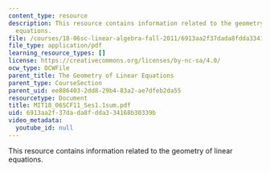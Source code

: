 ```yaml
---
content_type: resource
description: This resource contains information related to the geometry of linear
  equations.
file: /courses/18-06sc-linear-algebra-fall-2011/6913aa2f37dada8fdda334168b30339b_MIT18_06SCF11_Ses1.1sum.pdf
file_type: application/pdf
learning_resource_types: []
license: https://creativecommons.org/licenses/by-nc-sa/4.0/
ocw_type: OCWFile
parent_title: The Geometry of Linear Equations
parent_type: CourseSection
parent_uid: ee886403-2dd8-29b4-83a2-ae7dfeb2da55
resourcetype: Document
title: MIT18_06SCF11_Ses1.1sum.pdf
uid: 6913aa2f-37da-da8f-dda3-34168b30339b
video_metadata:
  youtube_id: null
---
```

This resource contains information related to the geometry of linear equations.